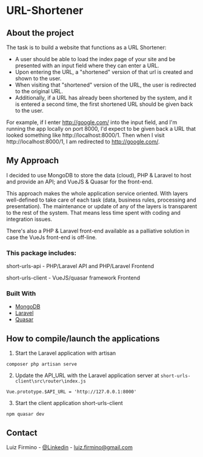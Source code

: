 # URL-Shortener

## About the project
The task is to build a website that functions as a URL Shortener:
  - A user should be able to load the index page of your site and be presented with an input field where they can enter a URL.
  - Upon entering the URL, a "shortened" version of that url is created and shown to the user.
  - When visiting that "shortened" version of the URL, the user is redirected to the original URL.
  - Additionally, if a URL has already been shortened by the system, and it is entered a second time, the first shortened URL should be given back to the user.

For example, if I enter http://google.com/ into the input field, and I'm running the app locally on port 8000, I'd expect to be given back a URL that looked something like http://localhost:8000/1. Then when I visit http://localhost:8000/1, I am redirected to http://google.com/.

## My Approach
I decided to use MongoDB to store the data (cloud), PHP & Laravel to host and provide an API; and VueJS & Quasar for the front-end.

This approach makes the whole application service oriented. With layers well-defined to take care of each task (data, business rules, processing and presentation). The maintenance or update of any of the layers is transparent to the rest of the system. That means less time spent with coding and integration issues.

There's also a PHP & Laravel front-end available as a palliative solution in case the VueJs front-end is off-line.

### This package includes:

short-urls-api - PHP/Laravel API and PHP/Laravel Frontend

short-urls-client - VueJS/quasar framework Frontend


### Built With

* [MongoDB](https://cloud.mongodb.com)
* [Laravel](https://laravel.com)
* [Quasar](https://quasar.dev/quasar-cli/installation)

## How to compile/launch the applications

1. Start the Laravel application with artisan
```
composer php artisan serve
```

2. Update the API_URL with the Laravel application server at `short-urls-client\src\router\index.js`
```JS
Vue.prototype.$API_URL = 'http://127.0.0.1:8000'
```

3. Start the client application short-urls-client
```
npm quasar dev
```

## Contact

Luiz Firmino - [@Linkedin](https://www.linkedin.com/in/luiz-firmino/) - luiz.firmino@gmail.com

